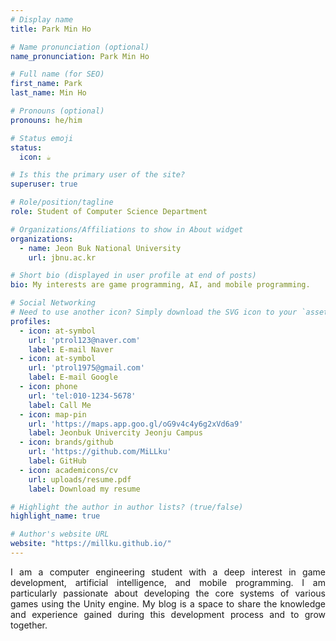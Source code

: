 ```yaml
---
# Display name
title: Park Min Ho

# Name pronunciation (optional)
name_pronunciation: Park Min Ho

# Full name (for SEO)
first_name: Park
last_name: Min Ho

# Pronouns (optional)
pronouns: he/him

# Status emoji
status:
  icon: ☕️

# Is this the primary user of the site?
superuser: true

# Role/position/tagline
role: Student of Computer Science Department

# Organizations/Affiliations to show in About widget
organizations:
  - name: Jeon Buk National University
    url: jbnu.ac.kr

# Short bio (displayed in user profile at end of posts)
bio: My interests are game programming, AI, and mobile programming.

# Social Networking
# Need to use another icon? Simply download the SVG icon to your `assets/media/icons/` folder.
profiles:
  - icon: at-symbol
    url: 'ptrol123@naver.com'
    label: E-mail Naver
  - icon: at-symbol
    url: 'ptrol1975@gmail.com'
    label: E-mail Google
  - icon: phone
    url: 'tel:010-1234-5678'
    label: Call Me
  - icon: map-pin
    url: 'https://maps.app.goo.gl/oG9v4c4y6g2xVd6a9'
    label: Jeonbuk Univercity Jeonju Campus
  - icon: brands/github
    url: 'https://github.com/MiLLku' 
    label: GitHub
  - icon: academicons/cv
    url: uploads/resume.pdf
    label: Download my resume

# Highlight the author in author lists? (true/false)
highlight_name: true

# Author's website URL
website: "https://millku.github.io/"
---
```

<p style="text-align: justify;">
I am a computer engineering student with a deep interest in game development, artificial intelligence, and mobile programming. I am particularly passionate about developing the core systems of various games using the Unity engine. My blog is a space to share the knowledge and experience gained during this development process and to grow together.
</p>

